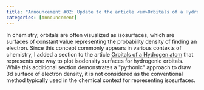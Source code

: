 ```yaml
---
title: "Announcement #02: Update to the article <em>Orbitals of a Hydrogen atom<em>"
categories: [Announcement]
---
```


In chemistry, orbitals are often visualized as isosurfaces, which are surfaces of constant value representing the probability density of finding an electron. Since this concept commonly appears in various contexts of chemistry, I added a section to the article [Orbitals of a Hydrogen atom](https://laiducanh.github.io/posts/orbitals-of-a-hydrogen-atom/) that represents one way to plot isodensity surfaces for hydrogenic orbitals. While this additional section demonstrates a "pythonic" approach to draw 3d surface of electron density, it is not considered as the conventional method typically used in the chemical context for representing isosurfaces. 

